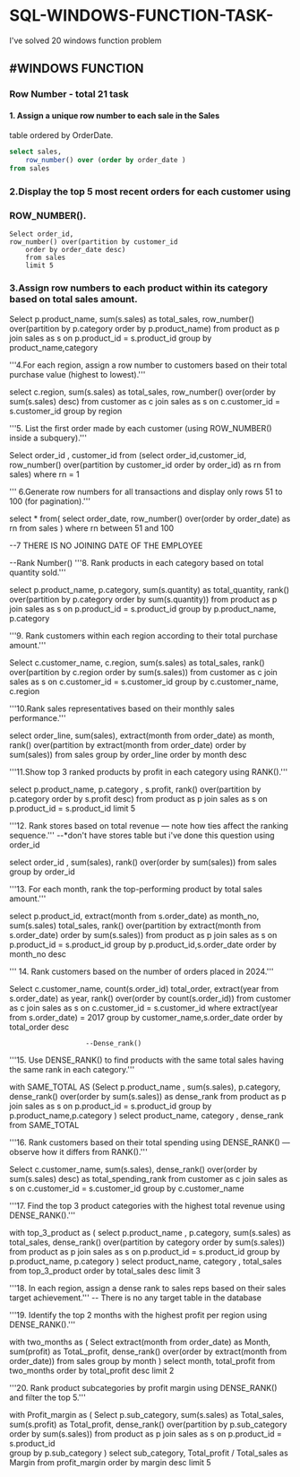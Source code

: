 # SQL-WINDOWS-FUNCTION-TASK-
I've solved 20 windows function problem 

## #WINDOWS FUNCTION
### Row Number - total 21 task

#### 1. Assign a unique row number to each sale in the Sales
table ordered by OrderDate.
```SQL
select sales,
	row_number() over (order by order_date )
from sales 
```

### 2.Display the top 5 most recent orders for each customer using
###                     ROW_NUMBER().
```
Select order_id, 
row_number() over(partition by customer_id
	order by order_date desc)
	from sales 
	limit 5 
```

### 3.Assign row numbers to each product within its category based on total sales amount.

Select 
	p.product_name, sum(s.sales) as total_sales,
	row_number() over(partition by p.category
	order by p.product_name)
from product as p
join sales as s 
on p.product_id = s.product_id 
group by product_name,category

'''4.For each region, assign a row number to customers based on 
their total purchase value (highest to lowest).'''

select c.region, sum(s.sales) as total_sales,
row_number() over(order by sum(s.sales) desc)
from customer as c
join sales as s 
on c.customer_id = s.customer_id 
group by region

'''5.	List the first order made by each customer (using ROW_NUMBER() 
inside a subquery).'''

Select order_id , customer_id
from (select order_id,customer_id,
row_number() over(partition by customer_id
order by order_id) as rn
from sales)
where rn = 1

''' 6.Generate row numbers for all transactions and display only rows
51 to 100 (for pagination).'''

select * from(
select order_date,
row_number() over(order by order_date) as rn
from sales )
where rn between 51 and 100

--7 THERE IS NO JOINING DATE OF THE EMPLOYEE

--Rank Number()
'''8. Rank products in each category based on total quantity sold.'''

select p.product_name, p.category, 
sum(s.quantity) as total_quantity,
rank() over(partition by p.category order by sum(s.quantity))
from product as p 
join sales as s 
on p.product_id = s.product_id
group by p.product_name, p.category


'''9.	Rank customers within each region according to their
total purchase amount.'''

Select c.customer_name, c.region, sum(s.sales) as total_sales,
rank() over(partition by c.region order by sum(s.sales))
from customer as c 
join sales as s
on c.customer_id = s.customer_id
group by c.customer_name, c.region


'''10.Rank sales representatives based on their monthly 
sales performance.'''

select order_line,
sum(sales),
extract(month from order_date) as month,
rank() over(partition by extract(month from order_date)
order by sum(sales))
from sales
group by order_line
order by month desc

'''11.Show top 3 ranked products by profit in each category using
RANK().'''

select p.product_name, p.category , s.profit, 
rank() over(partition by p.category order by s.profit desc)
from product as p 
join sales as s 
on p.product_id = s.product_id
limit 5 

'''12.	Rank stores based on total revenue — note how ties affect 
the ranking sequence.'''
--*don't have stores table but i've done this question using order_id

select order_id , sum(sales),
rank() over(order by sum(sales))
from sales 
group by order_id

'''13.	For each month, rank the top-performing product by total sales amount.'''

select p.product_id, extract(month from s.order_date) as month_no,
sum(s.sales) total_sales,
rank() over(partition by extract(month from s.order_date)
order by sum(s.sales))
from product as p 
join sales as s
on p.product_id = s.product_id
group by p.product_id,s.order_date
order by month_no desc

''' 14.	Rank customers based on the number of orders placed in 2024.'''

Select c.customer_name, count(s.order_id) total_order,
extract(year from s.order_date) as year,
rank() over(order by count(s.order_id))
from customer as c 
join sales as s 
on c.customer_id = s.customer_id
where extract(year from s.order_date) = 2017 
group by customer_name,s.order_date
order by total_order desc

                       --Dense_rank()

'''15.	Use DENSE_RANK() to find products with the same total sales 
having the same rank in each category.'''

with SAME_TOTAL AS (Select p.product_name , sum(s.sales), p.category,
dense_rank() over(order by sum(s.sales)) as dense_rank
from product as p
join sales as s 
on p.product_id = s.product_id 
group by p.product_name,p.category 
)
select product_name, category , dense_rank
from SAME_TOTAL 


'''16.	Rank customers based on their total spending using DENSE_RANK()
— observe how it differs from RANK().'''

Select c.customer_name, sum(s.sales),
dense_rank() over(order by sum(s.sales) desc) as total_spending_rank
from customer as c
join sales as s 
on c.customer_id = s.customer_id 
group by c.customer_name

'''17.	Find the top 3 product categories with the highest total revenue 
using DENSE_RANK().'''

with top_3_product as (
select p.product_name , p.category, sum(s.sales) as total_sales,
dense_rank() over(partition by category order by sum(s.sales))
from product as p
join sales as s
on p.product_id = s.product_id 
group by p.product_name, p.category
)
select product_name, category , total_sales
from top_3_product
order by total_sales desc
limit 3 

'''18.	In each region, assign a dense rank to sales reps based on their sales target 
achievement.'''
-- There is no any target table in the database

'''19.	Identify the top 2 months with the highest profit per 
region using DENSE_RANK().'''

with two_months as (
Select extract(month from order_date) as Month,
sum(profit) as TotaL_profit,
dense_rank() over(order by extract(month from order_date))
from sales 
group by month
)
select month, total_profit 
from two_months
order by total_profit desc
limit 2

'''20.	Rank product subcategories by profit margin using DENSE_RANK()
and filter the top 5.'''

with Profit_margin as (
Select p.sub_category, sum(s.sales) as Total_sales,
sum(s.profit) as Total_profit,
dense_rank() over(partition by p.sub_category order by sum(s.sales)) 
from product as p 
join sales as s 
on p.product_id = s.product_id  
group by p.sub_category
)
select sub_category, Total_profit / Total_sales as Margin 
from profit_margin 
order by margin desc
limit 5 
